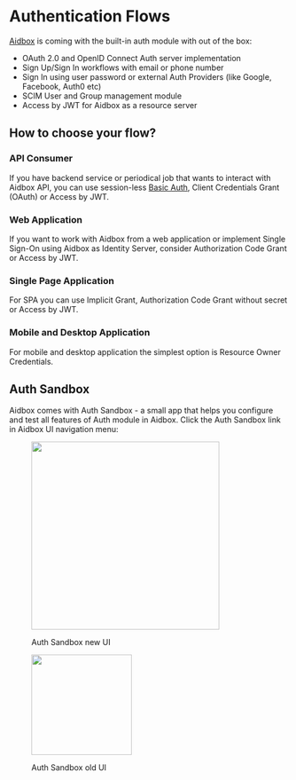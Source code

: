 # Authentication Flows

[Aidbox](https://www.health-samurai.io/aidbox) is coming with the built-in auth module with out of the box:

* OAuth 2.0 and OpenID Connect Auth server implementation
* Sign Up/Sign In workflows with email or phone number
* Sign In using user password or external Auth Providers (like Google, Facebook, Auth0 etc)
* SCIM User and Group management module
* Access by JWT for Aidbox as a resource server

## How to choose your flow?

### API Consumer

If you have backend service or periodical job that wants to interact with Aidbox API, you can use session-less [Basic Auth](../../../tutorials/security-access-control-tutorials/basic-auth.md), Client Credentials Grant (OAuth) or Access by JWT.

### Web Application

If you want to work with Aidbox from a web application or implement Single Sign-On using Aidbox as Identity Server, consider Authorization Code Grant or Access by JWT.

### Single Page Application

For SPA you can use Implicit Grant, Authorization Code Grant without secret or Access by JWT.

### Mobile and Desktop Application

For mobile and desktop application the simplest option is Resource Owner Credentials.

## Auth Sandbox

Aidbox comes with Auth Sandbox - a small app that helps you configure and test all features of Auth module in Aidbox. Click the Auth Sandbox link in Aidbox UI navigation menu:

<div data-full-width="false"><figure><img src="../../../../.gitbook/assets/349bec7d-c190-401f-afc8-c8a5e78a08f8.png" alt="" width="339"><figcaption><p>Auth Sandbox new UI</p></figcaption></figure> <figure><img src="../../../../.gitbook/assets/eac622e7-15af-45aa-aade-8c874e17e0f8.png" alt="" width="181"><figcaption><p>Auth Sandbox old UI</p></figcaption></figure></div>
